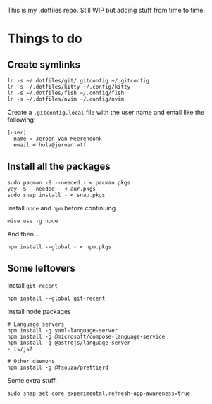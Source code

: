 This is my .dotfiles repo. Still WIP but adding stuff from time to time.

# Things to do

## Create symlinks

```
ln -s ~/.dotfiles/git/.gitconfig ~/.gitconfig
ln -s ~/.dotfiles/kitty ~/.config/kitty
ln -s ~/.dotfiles/fish ~/.config/fish
ln -s ~/.dotfiles/nvim ~/.config/nvim
```

Create a `.gitconfig.local` file with the user name and email like the following:

```
[user]
  name = Jeroen van Meerendonk
  email = hola@jeroen.wtf
```

## Install all the packages

```
sudo pacman -S --needed - < pacman.pkgs
yay -S --needed - < aur.pkgs
sudo snap install - < snap.pkgs
```

Install `node` and `npm` before continuing.

```
mise use -g node
```

And then...

```
npm install --global - < npm.pkgs
```


## Some leftovers

Install `git-recent`

```
npm install --global git-recent
```

Install node packages

```
# Language servers
npm install -g yaml-language-server
npm install -g @microsoft/compose-language-service
npm install -g @astrojs/language-server
- ts/js?

# Other daemons
npm install -g @fsouza/prettierd
```

Some extra stuff.

```
sudo snap set core experimental.refresh-app-awareness=true
```
